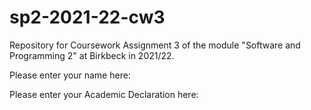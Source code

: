 # sp2-2021-22-cw3

Repository for Coursework Assignment 3 of the module
"Software and Programming 2" at Birkbeck in 2021/22.

Please enter your name here: 

Please enter your Academic Declaration here:

